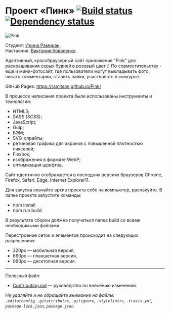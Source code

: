 # Проект «Пинк» [![Build status][travis-image]][travis-url] [![Dependency status][dependency-image]][dependency-url]

![Pink](https://user-images.githubusercontent.com/45296707/134822496-b37b3457-d367-40b9-b51a-f0df994b2a34.jpg)


Студент: [Ирина Рамицан](https://up.htmlacademy.ru/adaptive/17/user/877447).<br>
Наставник: [Виктория Коваленко](https://htmlacademy.ru/profile/id42638).

Адаптивный, кроссбраузерный сайт приложения "Pink"  для раскрашивания серых будней в розовый цвет :)
По совместительству - еще и мини-фотосайт, где пользователи могут выкладывать фото, писать комментарии, ставить лайки, участвовать в конкурсе.

GitHub Pages: https://ramitsan.github.io/Pink/

В процессе написания проекта были использованы инструменты и технологии:
- HTML5;
- SASS (SCSS);
- JavaScript;
- Gulp;
- БЭМ;
- SVG-спрайты;
- ретиновая графика для экранов с повышенной плотностью пикселей;
- Flexbox;
- изображения в формате WebP;
- оптимизация шрифтов.

Сайт идентично отображается в последних версиях браузеров Chrome, Firefox, Safari, Edge, Internet Explorer11.

Для запуска скачайте архив проекта себе на компьютер, распакуйте. В папке проекта запустите команды:
- npm install
- npm run build

В результате сборки должна получаться папка build со всеми необходимыми файлами.

Перестроение сеток и элементов происходит на следующих разрешениях:
- 320px — мобильная версия,
- 660px — планшетная версия,
- 960px — десктопная версия.

--------------------------------------------------------------------------------------
Полезный файл:

- [Contributing.md](Contributing.md) — руководство по внесению изменений.

_Не удаляйте и не обращайте внимание на файлы:_<br>
_`.editorconfig`, `.gitattributes`, `.gitignore`, `.stylelintrc`, `.travis.yml`, `package-lock.json`, `package.json`._


[travis-image]: https://travis-ci.com/htmlacademy-adaptive/877447-pink-17.svg?branch=master
[travis-url]: https://travis-ci.com/htmlacademy-adaptive/877447-pink-17
[dependency-image]: https://david-dm.org/htmlacademy-adaptive/877447-pink-17/dev-status.svg?style=flat-square
[dependency-url]: https://david-dm.org/htmlacademy-adaptive/877447-pink-17?type=dev
